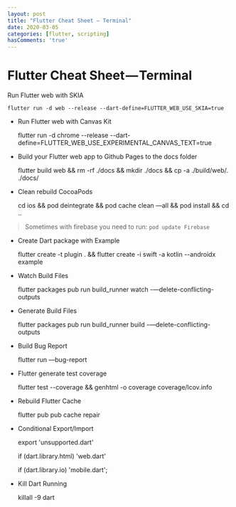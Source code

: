 ```yaml
---
layout: post
title: "Flutter Cheat Sheet — Terminal"
date: 2020-03-05
categories: [flutter, scripting]
hasComments: 'true'
---
```


# Flutter Cheat Sheet — Terminal

Run Flutter web with SKIA

    flutter run -d web --release --dart-define=FLUTTER_WEB_USE_SKIA=true

* Run Flutter web with Canvas Kit

    flutter run -d chrome --release --dart-define=FLUTTER_WEB_USE_EXPERIMENTAL_CANVAS_TEXT=true

* Build your Flutter web app to Github Pages to the docs folder

    flutter build web && rm -rf ./docs && mkdir ./docs && cp -a ./build/web/. ./docs/

* Clean rebuild CocoaPods

    cd ios && pod deintegrate && pod cache clean —all && pod install && cd ..
> Sometimes with firebase you need to run: `pod update Firebase`

* Create Dart package with Example

    flutter create -t plugin . && flutter create -i swift -a kotlin --androidx example

* Watch Build Files

    flutter packages pub run build_runner watch  -—delete-conflicting-outputs

* Generate Build Files

    flutter packages pub run build_runner build  -—delete-conflicting-outputs

* Build Bug Report

    flutter run —bug-report

* Flutter generate test coverage

    flutter test --coverage && genhtml -o coverage coverage/lcov.info

* Rebuild Flutter Cache

    flutter pub pub cache repair

* Conditional Export/Import

    export 'unsupported.dart'

    if (dart.library.html) 'web.dart'

    if (dart.library.io) 'mobile.dart';

* Kill Dart Running

    killall -9 dart
